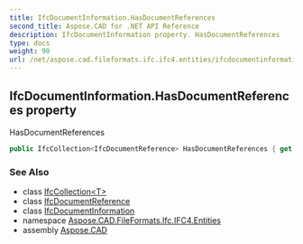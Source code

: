 ```yaml
---
title: IfcDocumentInformation.HasDocumentReferences
second_title: Aspose.CAD for .NET API Reference
description: IfcDocumentInformation property. HasDocumentReferences
type: docs
weight: 90
url: /net/aspose.cad.fileformats.ifc.ifc4.entities/ifcdocumentinformation/hasdocumentreferences/
---
```

## IfcDocumentInformation.HasDocumentReferences property

HasDocumentReferences

```csharp
public IfcCollection<IfcDocumentReference> HasDocumentReferences { get; }
```

### See Also

* class [IfcCollection&lt;T&gt;](../../../aspose.cad.fileformats.ifc/ifccollection-1/)
* class [IfcDocumentReference](../../ifcdocumentreference/)
* class [IfcDocumentInformation](../)
* namespace [Aspose.CAD.FileFormats.Ifc.IFC4.Entities](../../ifcdocumentinformation/)
* assembly [Aspose.CAD](../../../)



